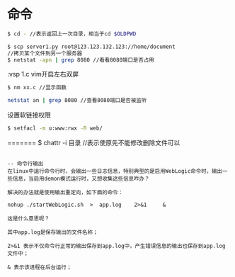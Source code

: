 # 命令

```bash
$ cd - //表示返回上一次目录，相当于cd $OLDPWD
```

```bash
$ scp server1.py root@123.123.132.123://home/document
//拷贝某个文件到另一个服务器 
$ netstat -apn | grep 8080 //看看8080端口是否占用	
```

:vsp 1.c vim开启左右双屏

```bash
$ nm xx.c //显示函数
```

```bash
netstat an | grep 8080 //查看8080端口是否被监听
```

设置软链接权限

```bash
$ setfacl -m u:www:rwx -R web/
```

=======
$ chattr -i 目录 //表示使原先不能修改删除文件可以
```

-- 命令行输出
在linux中运行命令行时，会输出一些日志信息，特别典型的是启用WebLogic命令时，输出一些信息，当启用demon模式运行时，又想收集这些信息咋办？

解决的办法就是使用输出重定向，如下面的命令：

nohup ./startWebLogic.sh  >  app.log    2>&1     & 

这是什么意思呢？

其中app.log是保存输出的文件名称；

2>&1 表示不仅命令行正常的输出保存到app.log中，产生错误信息的输出也保存到app.log文件中；

& 表示该进程在后台运行；
